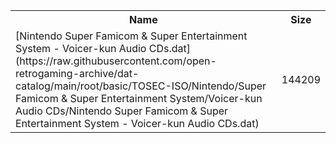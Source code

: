 <table>
<tr><th>Name</th><th>Size</th></tr>
<tr><td>
[Nintendo Super Famicom & Super Entertainment System - Voicer-kun Audio CDs.dat](https://raw.githubusercontent.com/open-retrogaming-archive/dat-catalog/main/root/basic/TOSEC-ISO/Nintendo/Super Famicom & Super Entertainment System/Voicer-kun Audio CDs/Nintendo Super Famicom & Super Entertainment System - Voicer-kun Audio CDs.dat)
</td><td>144209</td></tr>
</table>
